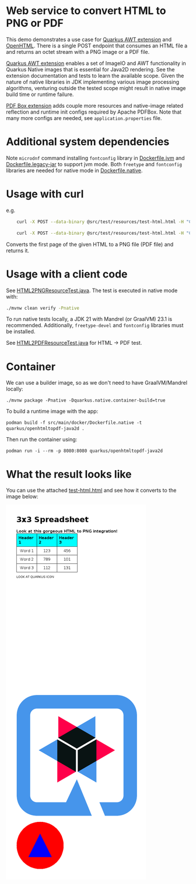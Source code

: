 # Web service to convert HTML to PNG or PDF

This demo demonstrates a use case for [Quarkus AWT extension](https://github.com/quarkusio/quarkus/tree/main/extensions/awt) and [OpenHTML](https://github.com/danfickle/openhtmltopdf/).
There is a single POST endpoint that consumes an HTML file a and returns an octet stream with a PNG image or a PDF file.

[Quarkus AWT extension](https://github.com/quarkusio/quarkus/tree/main/extensions/awt) enables a set of
ImageIO and AWT functionality in Quarkus Native images that is essential for Java2D rendering.
See the extension documentation and tests to learn the available scope.
Given the nature of native libraries in JDK implementing various image processing algorithms,
venturing outside the tested scope might result in native image build time or runtime failure.

[PDF Box extension](https://github.com/quarkiverse/quarkus-pdfbox) adds couple more resources and native-image related reflection and runtime init configs required by Apache PDFBox. Note that many more configs are needed, see `application.properties` file.

# Additional system dependencies
Note `microdnf` command installing `fontconfig` library in [Dockerfile.jvm](./src/main/docker/Dockerfile.jvm)
and [Dockerfile.legacy-jar](./src/main/docker/Dockerfile.legacy-jar) to support jvm mode. 
Both `freetype` and `fontconfig` libraries are needed for native mode in [Dockerfile.native](./src/main/docker/Dockerfile.native).

# Usage with curl

e.g.

```bash
    curl -X POST --data-binary @src/test/resources/test-html.html -H "Content-Type: text/html" http://localhost:8080/html2png -o doc/example.png
```

```bash
    curl -X POST --data-binary @src/test/resources/test-html.html -H "Content-Type: text/html" http://localhost:8080/html2pdf -o doc/example.pdf
```

Converts the first page of the given HTML to a PNG file (PDF file) and returns it.

# Usage with a client code

See [HTML2PNGResourceTest.java](./src/test/java/org/acme/awt/rest/HTML2PNGResourceTest.java). The test is executed
in native mode with:

```bash
./mvnw clean verify -Pnative
```
To run native tests locally, a JDK 21 with Mandrel (or GraalVM) 23.1 is recommended.
Additionally, `freetype-devel` and `fontconfig` libraries must be installed. 

See [HTML2PDFResourceTest.java](./src/test/java/org/acme/awt/rest/HTML2PDFResourceTest.java) for HTML -> PDF test.

# Container
We can use a builder image, so as we don't need to have GraalVM/Mandrel locally: 
```
./mvnw package -Pnative -Dquarkus.native.container-build=true
```
To build a runtime image with the app:

```
podman build -f src/main/docker/Dockerfile.native -t quarkus/openhtmltopdf-java2d .
```

Then run the container using:

```
podman run -i --rm -p 8080:8080 quarkus/openhtmltopdf-java2d
```

# What the result looks like

You can use the attached [test-html.html](./src/test/resources/test-html.html) and see how it converts to the image below:

![Result png image from html file](./doc/example.png)
